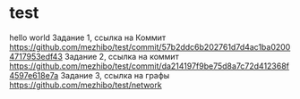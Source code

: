 # test
hello world
Задание 1, ссылка на Коммит https://github.com/mezhibo/test/commit/57b2ddc6b202761d7d4ac1ba02004717953edf43
Задание 2, ссылка на коммит https://github.com/mezhibo/test/commit/da214197f9be75d8a7c72d412368f4597e618e7a
Задание 3, ссылка на графы https://github.com/mezhibo/test/network
